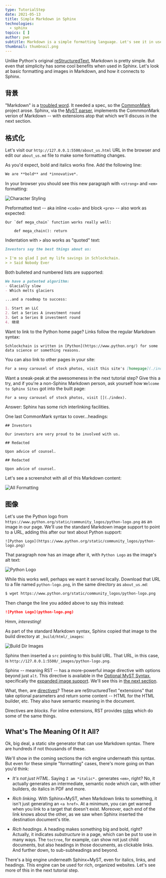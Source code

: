 ```yaml
---
type: TutorialStep
date: 2021-05-13
title: Simple Markdown in Sphinx
technologies:
  - sphinx
topics: [ ]
author: pwe
subtitle: Markdown is a simple formatting language. Let's see it in use in Sphinx.
thumbnail: thumbnail.png
---
```


Unlike Python's original [reStructuredText](https://docutils.sourceforge.io/rst.html), Markdown is pretty simple. But even that simplicity has some cool benefits when used in Sphinx. Let's look at basic formatting and images in Markdown, and how it connects to Sphinx.

## 背景

"Markdown" is a [troubled word](https://arstechnica.com/information-technology/2014/10/markdown-throwdown-what-happens-when-foss-software-gets-corporate-backing/). It needed a spec, so the [CommonMark](https://commonmark.org) project arose. Sphinx, via the [MyST parser](https://myst-parser.readthedocs.io/en/latest/), implements the CommmonMark verion of Markdown -- with extensions atop that which we'll discuss in the next section.

## 格式化

Let's visit our `http://127.0.0.1:5500/about_us.html` URL in the browser and edit our `about_us.md` file to make some formatting changes.

As you'd expect, bold and italics works fine. Add the following line:

```markdown
We are **bold** and *innovative*.
```

In your browser you should see this new paragraph with `<strong>` and `<em>` formatting:

![Character Styling](character_styling.png)

Preformatted text -- aka inline `<code>` and block `<pre>` -- also work as expected:

~~~
Our `def mega_chain` function works really well:

    def mega_chain(): return
~~~

Indentation with `>` also works as "quoted" text:

```markdown
Investors say the best things about us:

> I'm so glad I put my life savings in Schlockchain.
> > Said Nobody Ever
```

Both bulleted and numbered lists are supported:

```markdown
We have a patented algorithm:
- Glacially slow
- Which melts glaciers

...and a roadmap to success:

1. Start an LLC
2. Get a Series A investment round
3. Get a Series B investment round
4. 继续
```

Want to link to the Python home page? Links follow the regular Markdown syntax:

```
Schlockchain is written in [Python](https://www.python.org/) for some 
data science or something reasons.
```

You can also link to other pages in your site:

```markdown
For a sexy carousel of stock photos, visit this site's [homepage](./index).
```

Want a sneak-peak at the awesomeness in the next tutorial step? Give this a try, and if you're a non-Sphinx Markdown person, ask yourself how `Welcome to Sphinx Sites` got into the built page:

```
For a sexy carousel of stock photos, visit [](./index).
```

Answer: Sphinx has some rich interlinking facilities.

One last CommonMark syntax to cover...headings:

```
## Investors

Our investors are very proud to be involved with us.

## Redacted

Upon advice of counsel.

## Redacted

Upon advice of counsel.
```

Let's see a screenshot with all of this Markdown content:

![All Formatting](all_formatting.png)

## 图像

Let's use the Python logo from `https://www.python.org/static/community_logos/python-logo.png` as an image in our page. We'll use the standard Markdown image support to point to a URL, adding this after our text about Python support:

```
![Python Logo](https://www.python.org/static/community_logos/python-logo.png)
```

That paragraph now has an image after it, with `Python Logo` as the image's alt text:

![Python Logo](logo.png)

While this works well, perhaps we want it served locally. Download that URL to a file named `python-logo.png`, in the same directory as `about_us.md`:

```bash
$ wget https://www.python.org/static/community_logos/python-logo.png
```

Then change the line you added above to say this instead:

```markdown
![Python Logo](python-logo.png)
```

Hmm, *interesting*!

As part of the standard Markdown syntax, Sphinx copied that image to the build directory at `_build/html/_images`:

![Build Dir Images](build_dir_image.png)

Sphinx then inserted a `src` pointing to this build URL. That URL, in this case, is `http://127.0.0.1:5500/_images/python-logo.png`.

Sphinx -- meaning RST -- has a more-powerful image directive with options beyond just `alt`. This directive is available in the [Optional MyST Syntax](https://myst-parser.readthedocs.io/en/latest/using/syntax-optional.html), specifically the [expanded image support](https://myst-parser.readthedocs.io/en/latest/using/syntax-optional.html#syntax-images). We'll see this in [the next section](../more_authoring/).

What, then, are [directives](https://www.sphinx-doc.org/en/master/usage/restructuredtext/directives.html)? These are reStructuredText "extensions" that take optional parameters and return some content -- HTML for the HTML builder, etc. They also have semantic meaning in the document.

Directives are *blocks*. For inline extensions, RST provides [roles](https://www.sphinx-doc.org/en/master/usage/restructuredtext/roles.html) which do some of the same things.

## What's The Meaning Of It All?

Ok, big deal, a static site generator that can use Markdown syntax. There are hundreds if not thousands of these.

We'll show in the coming sections the rich engine underneath this syntax. But even for these simple "formatting" cases, there's more going on than you'd think:

- *It's not just HTML*. Saying `I am *italic*.` generates `<em>`, right? No, it actually generates an intermediate, semantic node which can, with other builders, do italics in PDF and more.

- *Rich linking*. With Sphinx+MyST, when Markdown links to something, it isn't just generating an `<a href>`. At a minimum, you can get warned when you link to a target that doesn't exist. Moreover, each end of the link knows about the other, as we saw when Sphinx inserted the destination document's title.

- *Rich headings*. A heading makes something big and bold, right? Actually, it indicates *substructure* in a page, which can be put to use in many ways. The `toctree`, for example, can show not just child documents, but also headings in those documents, as clickable links. And further down, to sub-subheadings and beyond.

There's a big engine underneath Sphinx+MyST, even for italics, links, and headings. This engine can be used for rich, organized websites. Let's see more of this in the next tutorial step.
